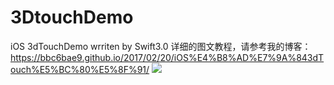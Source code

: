 # 3DtouchDemo
iOS 3dTouchDemo wrriten by Swift3.0
详细的图文教程，请参考我的博客：https://bbc6bae9.github.io/2017/02/20/iOS%E4%B8%AD%E7%9A%843dTouch%E5%BC%80%E5%8F%91/
![](http://p1.bpimg.com/567571/66d0fa6a5e478d55.jpg)
